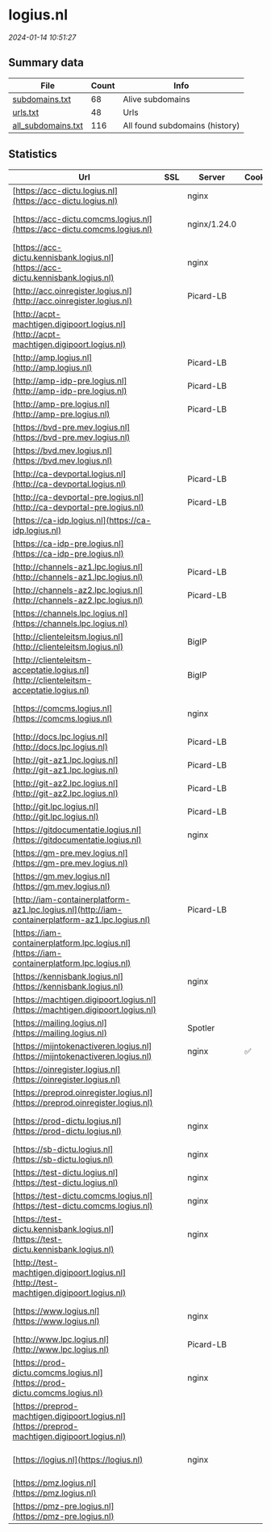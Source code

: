 # logius.nl
*2024-01-14 10:51:27*
## Summary data
| File       | Count | Info |
|------------|-------|------|
|[subdomains.txt](/data/logius.nl/subdomains.txt)|68|Alive subdomains|
|[urls.txt](/data/logius.nl/urls.txt)|48|Urls|
|[all_subdomains.txt](/data/logius.nl/all_subdomains.txt)|116|All found subdomains (history)|
## Statistics
| Url | SSL | Server | Cookie | HSTS | CSP | XFO | XXP | RP | Tech |Title |
|------------|-------|------|------|------|------|------|------|------|------|------|
|[https://acc-dictu.logius.nl](https://acc-dictu.logius.nl)| |nginx| | | | | | :white_check_mark: |Basic Nginx|401 Authorizatio...|
|[https://acc-dictu.comcms.logius.nl](https://acc-dictu.comcms.logius.nl)| |nginx/1.24.0| | | | :white_check_mark: | | :white_check_mark: |Drupal Nginx:1.24.0 PHP:8.1.27|Redirecting to h...|
|[https://acc-dictu.kennisbank.logius.nl](https://acc-dictu.kennisbank.logius.nl)| |nginx| | | | | | :white_check_mark: |Basic Nginx|401 Authorizatio...|
|[http://acc.oinregister.logius.nl](http://acc.oinregister.logius.nl)| |Picard-LB| | | | | | :white_check_mark: |||
|[http://acpt-machtigen.digipoort.logius.nl](http://acpt-machtigen.digipoort.logius.nl)| || |:white_check_mark: | :white_check_mark:| :white_check_mark: | | :white_check_mark: |||
|[http://amp.logius.nl](http://amp.logius.nl)| |Picard-LB| | | | | | :white_check_mark: |||
|[http://amp-idp-pre.logius.nl](http://amp-idp-pre.logius.nl)| |Picard-LB| | | | | | :white_check_mark: |||
|[http://amp-pre.logius.nl](http://amp-pre.logius.nl)| |Picard-LB| | | | | | :white_check_mark: |||
|[https://bvd-pre.mev.logius.nl](https://bvd-pre.mev.logius.nl)| || | | | | | :white_check_mark: |HSTS Java||
|[https://bvd.mev.logius.nl](https://bvd.mev.logius.nl)| || | | | | | :white_check_mark: |HSTS Java||
|[http://ca-devportal.logius.nl](http://ca-devportal.logius.nl)| |Picard-LB| | | | | | :white_check_mark: |||
|[http://ca-devportal-pre.logius.nl](http://ca-devportal-pre.logius.nl)| |Picard-LB| | | | | | :white_check_mark: |||
|[https://ca-idp.logius.nl](https://ca-idp.logius.nl)| || |:white_check_mark: | | | | :white_check_mark: |HSTS|404 Not Found|
|[https://ca-idp-pre.logius.nl](https://ca-idp-pre.logius.nl)| || |:white_check_mark: | | | | :white_check_mark: |HSTS|404 Not Found|
|[http://channels-az1.lpc.logius.nl](http://channels-az1.lpc.logius.nl)| |Picard-LB| | | | | | :white_check_mark: |||
|[http://channels-az2.lpc.logius.nl](http://channels-az2.lpc.logius.nl)| |Picard-LB| | | | | | :white_check_mark: |||
|[https://channels.lpc.logius.nl](https://channels.lpc.logius.nl)| || |:white_check_mark: | :white_check_mark:| :white_check_mark: | | :white_check_mark: |HSTS||
|[http://clienteleitsm.logius.nl](http://clienteleitsm.logius.nl)| |BigIP| | | | | | :white_check_mark: |F5 BigIP||
|[http://clienteleitsm-acceptatie.logius.nl](http://clienteleitsm-acceptatie.logius.nl)| |BigIP| | | | | | :white_check_mark: |F5 BigIP||
|[https://comcms.logius.nl](https://comcms.logius.nl)| |nginx| |:white_check_mark: | | :white_check_mark: | | :white_check_mark: |Drupal HSTS Nginx PHP:8.1.27|Redirecting to h...|
|[http://docs.lpc.logius.nl](http://docs.lpc.logius.nl)| |Picard-LB| | | | | | :white_check_mark: |||
|[http://git-az1.lpc.logius.nl](http://git-az1.lpc.logius.nl)| |Picard-LB| | | | | | :white_check_mark: |||
|[http://git-az2.lpc.logius.nl](http://git-az2.lpc.logius.nl)| |Picard-LB| | | | | | :white_check_mark: |||
|[http://git.lpc.logius.nl](http://git.lpc.logius.nl)| |Picard-LB| | | | | | :white_check_mark: |||
|[https://gitdocumentatie.logius.nl](https://gitdocumentatie.logius.nl)| |nginx| |:white_check_mark: | | | | :white_check_mark: |HSTS Nginx|403 Forbidden|
|[https://gm-pre.mev.logius.nl](https://gm-pre.mev.logius.nl)| || | | | | | :white_check_mark: |HSTS|403 Forbidden|
|[https://gm.mev.logius.nl](https://gm.mev.logius.nl)| || | | | | | :white_check_mark: |HSTS|403 Forbidden|
|[http://iam-containerplatform-az1.lpc.logius.nl](http://iam-containerplatform-az1.lpc.logius.nl)| |Picard-LB| | | | | | :white_check_mark: |||
|[https://iam-containerplatform.lpc.logius.nl](https://iam-containerplatform.lpc.logius.nl)| || |:white_check_mark: | | | | :white_check_mark: |HSTS|404 Not Found|
|[https://kennisbank.logius.nl](https://kennisbank.logius.nl)| |nginx| |:white_check_mark: | | | | :white_check_mark: |Basic HSTS Nginx|401 Authorizatio...|
|[https://machtigen.digipoort.logius.nl](https://machtigen.digipoort.logius.nl)| || |:white_check_mark: | :white_check_mark:| :white_check_mark: | | :white_check_mark: |HSTS IBM DataPower||
|[https://mailing.logius.nl](https://mailing.logius.nl)| |Spotler| |:white_check_mark: | | | | :white_check_mark: |HSTS||
|[https://mijntokenactiveren.logius.nl](https://mijntokenactiveren.logius.nl)| |nginx|:white_check_mark: |:white_check_mark: |:warning: | :white_check_mark: | :white_check_mark: | :white_check_mark: |HSTS Nginx|302 Found|
|[https://oinregister.logius.nl](https://oinregister.logius.nl)| || |:white_check_mark: | | :white_check_mark: | :white_check_mark: | :white_check_mark: |HSTS|COR|
|[https://preprod.oinregister.logius.nl](https://preprod.oinregister.logius.nl)| || | | | | | :white_check_mark: |HSTS|COR|
|[https://prod-dictu.logius.nl](https://prod-dictu.logius.nl)| |nginx| | | | | | :white_check_mark: |Drupal:10 HSTS Nginx PHP|Home | Forum Sta...|
|[https://sb-dictu.logius.nl](https://sb-dictu.logius.nl)| |nginx| | | | | | :white_check_mark: |Basic Nginx|401 Authorizatio...|
|[https://test-dictu.logius.nl](https://test-dictu.logius.nl)| |nginx| | | | | | :white_check_mark: |Basic Nginx|401 Authorizatio...|
|[https://test-dictu.comcms.logius.nl](https://test-dictu.comcms.logius.nl)| |nginx| | | | :white_check_mark: | :white_check_mark: | :white_check_mark: |Drupal:10 Nginx PHP|Redirecting to h...|
|[https://test-dictu.kennisbank.logius.nl](https://test-dictu.kennisbank.logius.nl)| |nginx| | | | | | :white_check_mark: |Basic Nginx|401 Authorizatio...|
|[http://test-machtigen.digipoort.logius.nl](http://test-machtigen.digipoort.logius.nl)| || |:white_check_mark: | :white_check_mark:| :white_check_mark: | | :white_check_mark: |||
|[https://www.logius.nl](https://www.logius.nl)| |nginx| |:white_check_mark: | | :white_check_mark: | :white_check_mark: | :white_check_mark: |Drupal:10 HSTS Nginx PHP|Logius | Logius|
|[http://www.lpc.logius.nl](http://www.lpc.logius.nl)| |Picard-LB| | | | | | :white_check_mark: |||
|[https://prod-dictu.comcms.logius.nl](https://prod-dictu.comcms.logius.nl)| |nginx| | | | | | :white_check_mark: |HSTS Nginx PHP:8.1.27||
|[https://preprod-machtigen.digipoort.logius.nl](https://preprod-machtigen.digipoort.logius.nl)| || |:white_check_mark: | :white_check_mark:| :white_check_mark: | | :white_check_mark: |HSTS IBM DataPower||
|[https://logius.nl](https://logius.nl)| |nginx| |:white_check_mark: | | :white_check_mark: | :white_check_mark: | :white_check_mark: |Drupal:10 HSTS Nginx PHP|Logius | Logius|
|[https://pmz.logius.nl](https://pmz.logius.nl)| || | | | | | :white_check_mark: |HSTS|404 Not Found|
|[https://pmz-pre.logius.nl](https://pmz-pre.logius.nl)| || |:white_check_mark: | | | | :white_check_mark: |HSTS|404 Not Found|